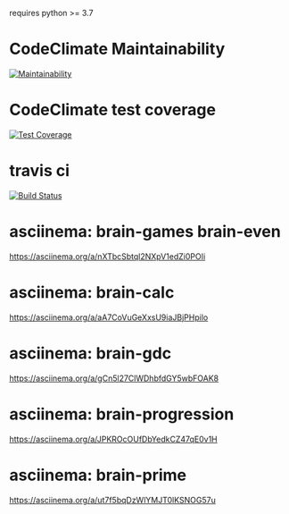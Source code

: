 requires python >= 3.7

# CodeClimate Maintainability
[![Maintainability](https://api.codeclimate.com/v1/badges/d8d8ba9440c8786c2ccf/maintainability)](https://codeclimate.com/github/hikarikumo/python-project-lvl1/maintainability)
# CodeClimate test coverage
[![Test Coverage](https://api.codeclimate.com/v1/badges/d8d8ba9440c8786c2ccf/test_coverage)](https://codeclimate.com/github/hikarikumo/python-project-lvl1/test_coverage)
# travis ci
[![Build Status](https://travis-ci.com/hikarikumo/python-project-lvl1.svg?branch=master)](https://travis-ci.com/hikarikumo/python-project-lvl1)
# asciinema: brain-games brain-even
https://asciinema.org/a/nXTbcSbtql2NXpV1edZi0POIi
# asciinema: brain-calc
https://asciinema.org/a/aA7CoVuGeXxsU9iaJBjPHpilo
# asciinema: brain-gdc
https://asciinema.org/a/gCn5l27ClWDhbfdGY5wbFOAK8
# asciinema: brain-progression
https://asciinema.org/a/JPKROcOUfDbYedkCZ47qE0v1H
# asciinema: brain-prime
https://asciinema.org/a/ut7f5bqDzWlYMJT0lKSNOG57u
